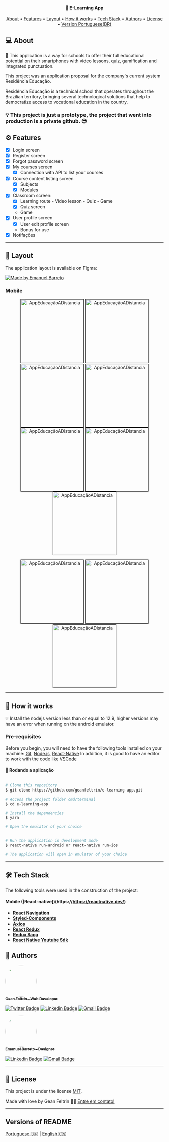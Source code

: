 <h4 align="center">
	📱 E-Learning App
</h4>

<p align="center">
 <a href="#-about">About</a> •
 <a href="#features">Features</a> •
 <a href="#-layout">Layout</a> •
 <a href="#-how-it-works">How it works</a> •
 <a href="#-tech-stack">Tech Stack</a> •
 <a href="#author">Authors</a> •
 <a href="#-license">License</a> •
 <a href="#versions-of-readme">Version Portuguese(BR)</a>
</p>

## 💻 About

📱 This application is a way for schools to offer their full educational potential on their smartphones with video lessons, quiz, gamification and integrated punctuation.

This project was an application proposal for the company's current system Residência Educação.

Residência Educação is a technical school that operates throughout the Brazilian territory, bringing several technological solutions that help to democratize access to vocational education in the country.

### 💡 This project is just a prototype, the project that went into production is a private github. 😎

## ⚙️ Features

- [x] Login screen
- [x] Register screen
- [x] Forgot password screen
- [x] My courses screen
  - [x] Connection with API to list your courses
- [x] Course content listing screen
  - [x] Subjects
  - [x] Modules
- [x] Classroom screen:
  - [x] Learning route - Video lesson - Quiz - Game
  - [x] Quiz screen
  - Game
- [x] User profile screen
  - [x] User edit profile screen
  - Bonus for use
- [x] Notifações

---

## 🎨 Layout

The application layout is available on Figma:

<a href="https://www.figma.com/file/F26McY0HQdRHGQq7q7tqAxid/App-Residencia?node-id=14%3A72">
  <img alt="Made by Emanuel Barreto" src="https://img.shields.io/badge/Acessar%20Layout%20-Figma-%2304D361">
</a>

### Mobile

<p align="center">
  <img alt="AppEducaçãoADistancia" title="#AppEducaçãoADistancia" src="./src/assets/Log-In.jpg" width="200px" style="border: 1px solid black;"/>

  <img alt="AppEducaçãoADistancia" title="#AppEducaçãoADistancia" src="./src/assets/Esqueci-minha-senha.jpg" width="200px" style="border: 1px solid black;"/>

  <img alt="AppEducaçãoADistancia" title="#AppEducaçãoADistancia" src="./src/assets/Meus-cursos.jpg" width="200px" style="border: 1px solid black; vertical-align: top;"/>

  <img alt="AppEducaçãoADistancia" title="#Modulos" src="./src/assets/Modulos.jpg" width="200px" style="border: 1px solid black; vertical-align: top;"/>

  <img alt="AppEducaçãoADistancia" title="#AppEducaçãoADistancia" src="./src/assets/Quiz.jpg" width="200px" style="border: 1px solid black; vertical-align: top;">

  <img alt="AppEducaçãoADistancia" title="#AppEducaçãoADistancia" src="./src/assets/Game.jpg" width="200px" style="border: 1px solid black; vertical-align: top;">

  <img alt="AppEducaçãoADistancia" title="#AppEducaçãoADistancia" src="./src/assets/Perfil-usuario.jpg" width="200px" style="border: 1px solid black; vertical-align: top;">
</p>

<p align="center">

  <img alt="AppEducaçãoADistancia" title="Blocos" src="./src/assets/Blocos.jpg" width="200px" style="border: 1px solid black;">

  <img alt="AppEducaçãoADistancia" title="Aulas" src="./src/assets/Aula.jpg" width="200px" style="border: 1px solid black;">

  <img alt="AppEducaçãoADistancia" title="#AppEducaçãoADistancia" src="./src/assets/Editar-Perfil.jpg" width="200px" style="border: 1px solid black; vertical-align: top;">

</p>

---

## 🚀 How it works

💡
Install the nodejs version less than or equal to 12.9, higher versions may have an error when running on the android emulator.

### Pre-requisites

Before you begin, you will need to have the following tools installed on your machine:
[Git](https://git-scm.com), [Node.js](https://nodejs.org/en/), [React-Native](https://https://reactnative.dev/)
In addition, it is good to have an editor to work with the code like [VSCode](https://code.visualstudio.com/)

#### 🧭 Rodando a aplicação

```bash

# Clone this repository
$ git clone https://github.com/geanfeltrin/e-learning-app.git

# Access the project folder cmd/terminal
$ cd e-learning-app

# Install the dependencies
$ yarn

# Open the emulator of your choice


# Run the application in development mode
$ react-native run-android or react-native run-ios

# The application will open in emulator of your choice

```

---

## 🛠 Tech Stack

The following tools were used in the construction of the project:

#### **Mobile** ([React-native])(https://https://reactnative.dev/)

- **[React Navigation](https://reactnavigation.org/)**
- **[Styled-Components](https://styled-components.com/)**
- **[Axios](https://github.com/axios/axios)**
- **[React Redux](https://react-redux.js.org/)**
- **[Redux Saga](https://redux-saga.js.org/)**
- **[React Native Youtube Sdk](https://github.com/up-inside/react-native-youtube-sdk)**

## 🦸 Authors

<a href="https://github.com/geanfeltrin">
 <img style="border-radius: 50%;" src="https://avatars2.githubusercontent.com/u/32302438?s=460&u=16efbd85b761114e0effe20244bddd2d19f230f8&v=4" width="100px;" alt=""/>
 <br />
  <sub>
    <b>Gean Feltrin - Web Developer</b>
  </sub>
</a>
 <br />

[![Twitter Badge](https://img.shields.io/badge/-@Geanfeltrin1-1ca0f1?style=flat-square&labelColor=1ca0f1&logo=twitter&logoColor=white&link=https://twitter.com/tgmarinho)](https://twitter.com/Geanfeltrin1) [![Linkedin Badge](https://img.shields.io/badge/-Gean-blue?style=flat-square&logo=Linkedin&logoColor=white&link=https://www.linkedin.com/in/geanfeltrin/)](https://www.linkedin.com/in/geanfeltrin/)
[![Gmail Badge](https://img.shields.io/badge/-geanfeltrin75@gmail.com-c14438?style=flat-square&logo=Gmail&logoColor=white&link=mailto:geanfeltrin75@gmail.com)](mailto:geanfeltrin75@gmail.com)

<a href="https://www.behance.net/emanuelbarreto">
 <img style="border-radius: 50%;" src="https://mir-s3-cdn-cf.behance.net/user/115/3498a972567389.5e5f15d2affc4.jpg" width="100px;" alt=""/>
 <br />
 <sub><b>Emanuel Barreto - Designer</b></sub></a>
<br />

[![Linkedin Badge](https://img.shields.io/badge/-Emanuel-blue?style=flat-square&logo=Linkedin&logoColor=white&link=https://www.linkedin.com/in/emanuelbarreto/)](https://www.linkedin.com/in/emanuelbarreto/)
[![Gmail Badge](https://img.shields.io/badge/-emanueelb@gmail.com-c14438?style=flat-square&logo=Gmail&logoColor=white&link=mailto:emanueelb@gmail.com)](mailto:emanueelb@gmail.com)

---

## 📝 License

This project is under the license [MIT](./LICENSE).

Made with love by Gean Feltrin 👋🏽 [Entre em contato!](https://www.linkedin.com/in/geanfeltrin/)

---

## Versions of README

[Portuguese 🇧🇷](./README-PT.md) | [English 🇺🇸](./README.md)
